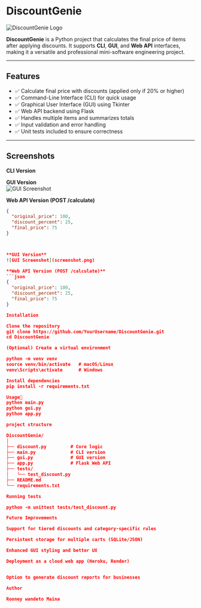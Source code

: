 # DiscountGenie

![DiscountGenie Logo](https://img.shields.io/badge/DiscountGenie-Python-blue?style=flat-square)

**DiscountGenie** is a Python project that calculates the final price of items after applying discounts. It supports **CLI**, **GUI**, and **Web API** interfaces, making it a versatile and professional mini-software engineering project.

---

## Features

- ✅ Calculate final price with discounts (applied only if 20% or higher)  
- ✅ Command-Line Interface (CLI) for quick usage  
- ✅ Graphical User Interface (GUI) using Tkinter  
- ✅ Web API backend using Flask  
- ✅ Handles multiple items and summarizes totals  
- ✅ Input validation and error handling  
- ✅ Unit tests included to ensure correctness

---

## Screenshots

**CLI Version**  

**GUI Version**  
![GUI Screenshot](screenshot.png)

**Web API Version (POST /calculate)**  
```json
{
  "original_price": 100,
  "discount_percent": 25,
  "final_price": 75
}



**GUI Version**  
![GUI Screenshot](screenshot.png)

**Web API Version (POST /calculate)**  
```json
{
  "original_price": 100,
  "discount_percent": 25,
  "final_price": 75
}

Installation

Clone the repository
git clone https://github.com/YourUsername/DiscountGenie.git
cd DiscountGenie

(Optional) Create a virtual environment

python -m venv venv
source venv/bin/activate   # macOS/Linux
venv\Scripts\activate      # Windows

Install dependencies
pip install -r requirements.txt

Usage🤖
python main.py
python gui.py
python app.py

project structure

DiscountGenie/
│
├── discount.py         # Core logic
├── main.py             # CLI version
├── gui.py              # GUI version
├── app.py              # Flask Web API
├── tests/
│   └── test_discount.py
├── README.md
└── requirements.txt

Running tests

python -m unittest tests/test_discount.py

Future Improvements

Support for tiered discounts and category-specific rules

Persistent storage for multiple carts (SQLite/JSON)

Enhanced GUI styling and better UX

Deployment as a cloud web app (Heroku, Render)


Option to generate discount reports for businesses

Author

Rooney wandeto Maina
